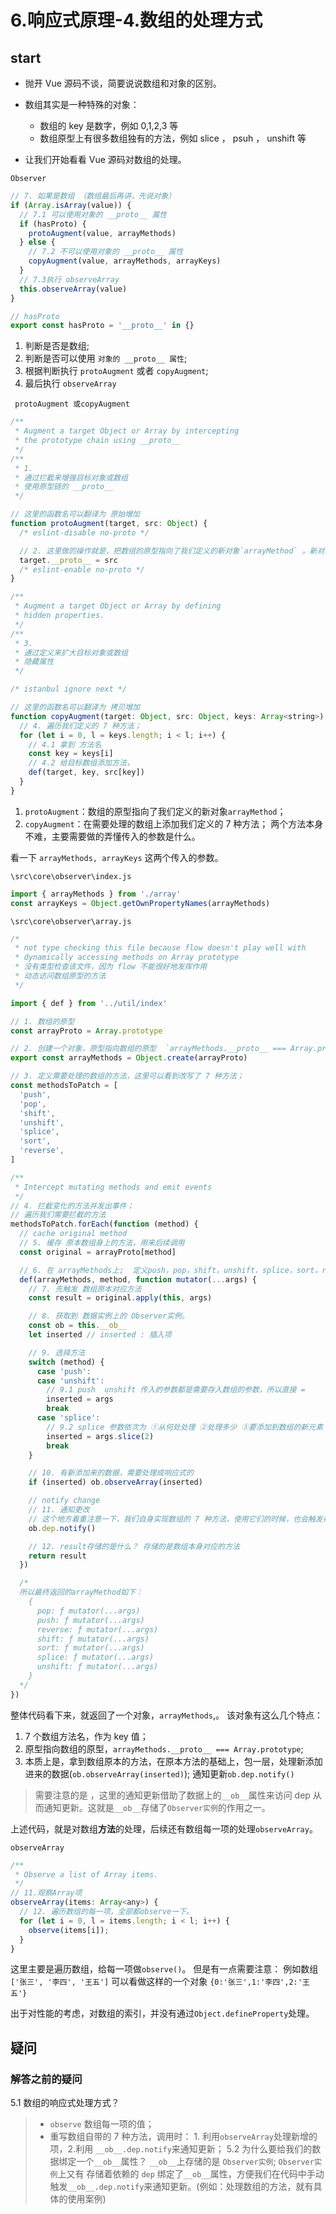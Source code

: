 # 6.响应式原理-4.数组的处理方式

## start

- 抛开 Vue 源码不谈，简要说说数组和对象的区别。
- 数组其实是一种特殊的对象：

  - 数组的 key 是数字，例如 0,1,2,3 等

  * 数组原型上有很多数组独有的方法，例如 slice ， psuh ， unshift 等

- 让我们开始看看 Vue 源码对数组的处理。

`Observer`

```js
// 7. 如果是数组 （数组最后再讲，先说对象）
if (Array.isArray(value)) {
  // 7.1 可以使用对象的 __proto__ 属性
  if (hasProto) {
    protoAugment(value, arrayMethods)
  } else {
    // 7.2 不可以使用对象的 __proto__ 属性
    copyAugment(value, arrayMethods, arrayKeys)
  }
  // 7.3执行 observeArray
  this.observeArray(value)
}

// hasProto
export const hasProto = '__proto__' in {}
```

1. 判断是否是数组;
2. 判断是否可以使用 `对象的 __proto__ 属性`;
3. 根据判断执行 `protoAugment` 或者 `copyAugment`;
4. 最后执行 `observeArray`

` protoAugment 或copyAugment`

```js
/**
 * Augment a target Object or Array by intercepting
 * the prototype chain using __proto__
 */
/**
 * 1.
 * 通过拦截来增强目标对象或数组
 * 使用原型链的 __proto__
 */

// 这里的函数名可以翻译为 原始增加
function protoAugment(target, src: Object) {
  /* eslint-disable no-proto */

  // 2. 这里做的操作就是，把数组的原型指向了我们定义的新对象`arrayMethod` 。新对象的原型是数组正式的原型。
  target.__proto__ = src
  /* eslint-enable no-proto */
}

/**
 * Augment a target Object or Array by defining
 * hidden properties.
 */
/**
 * 3.
 * 通过定义来扩大目标对象或数组
 * 隐藏属性
 */

/* istanbul ignore next */

// 这里的函数名可以翻译为 拷贝增加
function copyAugment(target: Object, src: Object, keys: Array<string>) {
  // 4. 遍历我们定义的 7 种方法；
  for (let i = 0, l = keys.length; i < l; i++) {
    // 4.1 拿到 方法名
    const key = keys[i]
    // 4.2 给目标数组添加方法，
    def(target, key, src[key])
  }
}
```

1. `protoAugment`：数组的原型指向了我们定义的新对象`arrayMethod`；
2. `copyAugment`：在需要处理的数组上添加我们定义的 7 种方法；
   两个方法本身不难，主要需要做的弄懂传入的参数是什么。

看一下 `arrayMethods, arrayKeys` 这两个传入的参数。

`\src\core\observer\index.js`

```js
import { arrayMethods } from './array'
const arrayKeys = Object.getOwnPropertyNames(arrayMethods)
```

`\src\core\observer\array.js`

```js
/*
 * not type checking this file because flow doesn't play well with
 * dynamically accessing methods on Array prototype
 * 没有类型检查该文件，因为 flow 不能很好地发挥作用
 * 动态访问数组原型的方法
 */

import { def } from '../util/index'

// 1. 数组的原型
const arrayProto = Array.prototype

// 2. 创建一个对象，原型指向数组的原型  `arrayMethods.__proto__ === Array.prototype` true
export const arrayMethods = Object.create(arrayProto)

// 3. 定义需要处理的数组的方法，这里可以看到改写了 7 种方法；
const methodsToPatch = [
  'push',
  'pop',
  'shift',
  'unshift',
  'splice',
  'sort',
  'reverse',
]

/**
 * Intercept mutating methods and emit events
 */
// 4. 拦截变化的方法并发出事件；
// 遍历我们需要拦截的方法
methodsToPatch.forEach(function (method) {
  // cache original method
  // 5. 缓存 原本数组身上的方法，用来后续调用
  const original = arrayProto[method]

  // 6. 在 arrayMethods上;  定义push，pop，shift，unshift，splice，sort，reverse方法;
  def(arrayMethods, method, function mutator(...args) {
    // 7. 先触发 数组原本对应方法
    const result = original.apply(this, args)

    // 8. 获取到 数据实例上的 Observer实例。
    const ob = this.__ob__
    let inserted // inserted : 插入项

    // 9. 选择方法
    switch (method) {
      case 'push':
      case 'unshift':
        // 9.1 push  unshift 传入的参数都是需要存入数组的参数，所以直接 =
        inserted = args
        break
      case 'splice':
        // 9.2 splice 参数依次为 ①从何处处理 ②处理多少 ③要添加到数组的新元素 ，所以这里取第二个参数以后的参数。
        inserted = args.slice(2)
        break
    }

    // 10. 有新添加来的数据，需要处理成响应式的
    if (inserted) ob.observeArray(inserted)

    // notify change
    // 11. 通知更改
    // 这个地方着重注意一下，我们自身实现数组的 7 种方法，使用它们的时候，也会触发视图更新，根本原因，就是因为这里`ob.dep.notify();`
    ob.dep.notify()

    // 12. result存储的是什么？ 存储的是数组本身对应的方法
    return result
  })

  /* 
  所以最终返回的arrayMethod如下：
    {
      pop: ƒ mutator(...args)
      push: ƒ mutator(...args)
      reverse: ƒ mutator(...args)
      shift: ƒ mutator(...args)
      sort: ƒ mutator(...args)
      splice: ƒ mutator(...args)
      unshift: ƒ mutator(...args)
    }
  */
})
```

整体代码看下来，就返回了一个对象，`arrayMethods`,。
该对象有这么几个特点：

1. 7 个数组方法名，作为 key 值；
2. 原型指向数组的原型，`arrayMethods.__proto__ === Array.prototype`;
3. 本质上是，拿到数组原本的方法，在原本方法的基础上，包一层，处理新添加进来的数据(`ob.observeArray(inserted)`); 通知更新`ob.dep.notify()`

> 需要注意的是 ，这里的通知更新借助了数据上的`__ob__`属性来访问 dep 从而通知更新。这就是`__ob__`存储了`Observer实例`的作用之一。

上述代码，就是对数组**方法**的处理，后续还有数组每一项的处理`observeArray`。

`observeArray`

```js
/**
 * Observe a list of Array items.
 */
// 11.观察Array项
observeArray(items: Array<any>) {
  // 12. 遍历数组的每一项，全部都observe一下。
  for (let i = 0, l = items.length; i < l; i++) {
    observe(items[i]);
  }
}
```

这里主要是遍历数组，给每一项做`observe()`。
但是有一点需要注意：
例如数组
`['张三', '李四', '王五']`
可以看做这样的一个对象
`{0:'张三',1:'李四',2:'王五'}`

出于对性能的考虑，对数组的索引，并没有通过`Object.defineProperty`处理。

## 疑问

### 解答之前的疑问

5.1 数组的响应式处理方式？

> - `observe` 数组每一项的值；
> - 重写数组自带的 7 种方法，调用时： 1. 利用`observeArray`处理新增的项，2.利用 `__ob__.dep.notify`来通知更新；
>   5.2 为什么要给我们的数据绑定一个`__ob__`属性？
>   `__ob__`上存储的是 `Observer实例`;
>   `Observer实例`上又有 存储着依赖的 `dep`
>   绑定了`__ob__`属性，方便我们在代码中手动触发`__ob__.dep.notify`来通知更新。(例如：处理数组的方法，就有具体的使用案例)
